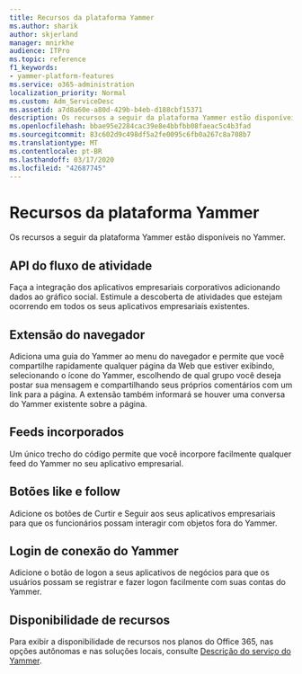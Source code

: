 ```yaml
---
title: Recursos da plataforma Yammer
ms.author: sharik
author: skjerland
manager: mnirkhe
audience: ITPro
ms.topic: reference
f1_keywords:
- yammer-platform-features
ms.service: o365-administration
localization_priority: Normal
ms.custom: Adm_ServiceDesc
ms.assetid: a7d8a60e-a80d-429b-b4eb-d188cbf15371
description: Os recursos a seguir da plataforma Yammer estão disponíveis no Yammer.
ms.openlocfilehash: bbae95e2284cac39e8e4bbfbb08faeac5c4b3fad
ms.sourcegitcommit: 83c602d9c498df5a2fe0095c6fb0a267c8a708b7
ms.translationtype: MT
ms.contentlocale: pt-BR
ms.lasthandoff: 03/17/2020
ms.locfileid: "42687745"
---
```

# <a name="yammer-platform-features"></a>Recursos da plataforma Yammer

Os recursos a seguir da plataforma Yammer estão disponíveis no Yammer.
 
## <a name="activity-stream-api"></a>API do fluxo de atividade

Faça a integração dos aplicativos empresariais corporativos adicionando dados ao gráfico social. Estimule a descoberta de atividades que estejam ocorrendo em todos os seus aplicativos empresariais existentes.
  
## <a name="browser-extension"></a>Extensão do navegador

Adiciona uma guia do Yammer ao menu do navegador e permite que você compartilhe rapidamente qualquer página da Web que estiver exibindo, selecionando o ícone do Yammer, escolhendo de qual grupo você deseja postar sua mensagem e compartilhando seus próprios comentários com um link para a página. A extensão também informará se houver uma conversa do Yammer existente sobre a página. 

## <a name="embeddable-feeds"></a>Feeds incorporados

Um único trecho do código permite que você incorpore facilmente qualquer feed do Yammer no seu aplicativo empresarial.
  
## <a name="like-and-follow-buttons"></a>Botões like e follow

Adicione os botões de Curtir e Seguir aos seus aplicativos empresariais para que os funcionários possam interagir com objetos fora do Yammer.
  
## <a name="yammer-connect-login"></a>Login de conexão do Yammer

Adicione o botão de logon a seus aplicativos de negócios para que os usuários possam se registrar e fazer logon facilmente com suas contas do Yammer.

## <a name="feature-availability"></a>Disponibilidade de recursos

Para exibir a disponibilidade de recursos nos planos do Office 365, nas opções autônomas e nas soluções locais, consulte [Descrição do serviço do Yammer](yammer-service-description.md).
  

